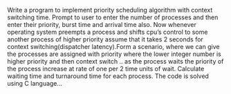 Write a program to implement priority scheduling algorithm with context switching time. Prompt to user to enter the number of processes 
and then enter their priority, burst time and arrival time also. Now whenever operating system preempts a process and shifts cpu’s control 
to some another process of higher priority assume that it takes 2 seconds for context switching(dispatcher latency).Form a scenario, where
we can give the processes are assigned with priority where the lower integer number is higher priority and then context switch .. as 
the process waits the priority of the process increase at rate of one per 2 time units of wait.
Calculate waiting time and turnaround time for each process.
The code is solved using C language...
